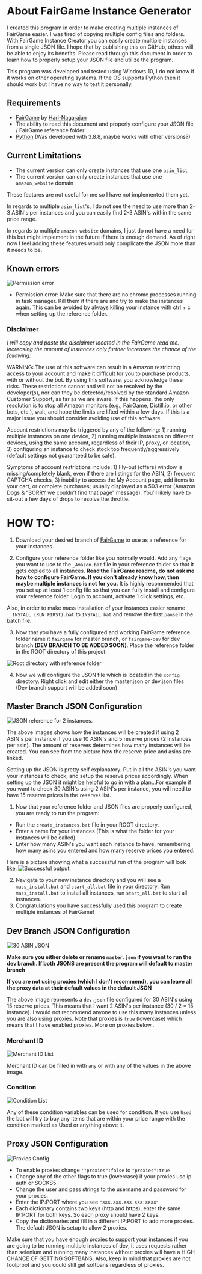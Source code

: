 # About FairGame Instance Generator
I created this program in order to make creating multiple instances of FairGame easier. I was tired of copying multiple config files and folders. With FairGame Instance Creator you can easily create multiple instances from a single JSON file. I hope that by publishing this on GitHub, others will be able to enjoy its benefits. Please read through this document in order to learn how to properly setup your JSON file and utilize the program.

This program was developed and tested using Windows 10, I do not know if it works on other operating systems. If the OS supports Python then it should work but I have no way to test it personally.

## Requirements

 - [FairGame](https://github.com/Hari-Nagarajan/fairgame) by [Hari-Nagarajan](https://github.com/Hari-Nagarajan) 
 - The ability to read this document and properly configure your JSON file / FairGame reference folder
 - [Python](https://www.python.org/downloads/release/python-388/) (Was developed with 3.8.8, maybe works with other versions?)

## Current Limitations
- The current version can only create instances that use one `asin_list`
- The current version can only create instances that use one `amazon_website` domain

These features are not useful for me so I have not implemented them yet. 

In regards to multiple `asin_list`'s, I do not see the need to use more than 2-3 ASIN's per instances and you can easily find 2-3 ASIN's within the same price range. 

In regards to multiple `amazon website` domains, I just do not have a need for this but might implement in the future if there is enough demand. As of right now I feel adding these features would only complicate the JSON more than it needs to be.

## Known errors
![Permission error](https://i.postimg.cc/XqgzzY4q/error.png)
- Permission error: Make sure that there are no chrome processes running in task manager. Kill them if there are and try to make the instances again. This can be avoided by always killing your instance with ctrl + c when setting up the reference folder.

### Disclaimer
*I will copy and paste the disclaimer located in the FairGame read me. Increasing the amount of instances only further increases the chance of the following:*

WARNING: The use of this software can result in a Amazon restricting access to your account and make it difficult for you to purchase products, with or without the bot. By using this software, you acknowledge these risks. These restrictions cannot and will not be resolved by the developer(s), nor can they be detected/resolved by the standard Amazon Customer Support, as far as we are aware. If this happens, the only resolution is to stop all Amazon monitors (e.g., FairGame, Distill.io, or other bots, etc.), wait, and hope the limits are lifted within a few days. If this is a major issue you should consider avoiding use of this software. 

Account restrictions may be triggered by any of the following: 1) running multiple instances on one device, 2) running multiple instances on different devices, using the same account, regardless of their IP, proxy, or location, 3) configuring an instance to check stock too frequently/aggressively (default settings not guaranteed to be safe). 

Symptoms of account restrictions include: 1) Fly-out (offers) window is missing/completely blank, even if there are listings for the ASIN, 2) frequent CAPTCHA checks, 3) inability to access the My Account page, add items to your cart, or complete purchases; usually displayed as a 503 error (Amazon Dogs & “SORRY we couldn’t find that page” message). You’ll likely have to sit-out a few days of drops to resolve the throttle.

# HOW TO:

 1. Download your desired branch of [FairGame](https://github.com/Hari-Nagarajan/fairgame) to use as a reference for your instances.
 
 2. Configure your reference folder like you normally would. Add any flags you want to use to the `_Amazon.bat` file in your reference folder so that it gets copied to all instances. **Read the FairGame readme, do not ask me how to configure FairGame. If you don't already know how, then maybe multiple instances is not for you.** It is highly recommended that you set up at least 1 config file so that you can fully install and configure your reference folder. Login to account, activate 1 click settings, etc. 
 
 Also, in order to make mass installation of your instances easier rename `__INSTALL (RUN FIRST).bat` to `INSTALL.bat` and remove the first `pause` in the batch file.
 
 3. Now that you have a fully configured and working FairGame reference folder name it `fairgame` for master branch, or `fairgame-dev` for dev branch **(DEV BRANCH TO BE ADDED SOON)**. Place the reference folder in the ROOT directory of this project:
 
![Root directory with reference folder](https://lh3.googleusercontent.com/EYiTosS2ii7ihzwOwmtp_QhE9dy1cIq-ylO5_yPyATWWounMuNPb5fgnag0oqpriLZYCXo7LPnHgAnZzw56Xzo1pxt97kEWKcmNDCS_lR9XaxSIp2Eh8nS2avgm3c7s4q7JpWi_zXshpE173dnt8YlrNb2Ot3ApOSb6qKOj_IByrUr4yxhFuGNchqRcmCNYueoctoxj_duiuNNcS8ntgksSMyIlIHQlzg8UNQf-xOPwl_D6rXHsJDWkrkfj_uZim3LrAbGz-RuOPGfCrs2o6KnM8bw7tPVsMUz4Y16lDHCHmEZTSRL_M6Sja4oTdj6ZdCE8fVVhuoQcSkSoHcqyHOFUCKUb7SM7gOuofjb2KkRcJFdFEyarQbHGfzwUgw7Fcx281B3z8VFY8EdfwtjMHwFzHAm5mx1k1q7Y_cw1nJDiR2yTbIaOdxr2x6wo1L9o_hhJI5uet2-_0RJxs29hX_qXzCCxVzbxhtt9vnSM0sfvouOZ2HmLw6CClqeFJipd49b4Rc4-TXGwh91YSjUGU1c86AUPxTM5qLlInO45R3hcj_DPRJdfGLsaUSIUAy7qMvW3q8ABoreXdgclGSRgPc5v0oznbYgki9K11FhQex4bTUesmWSh00eNoQjUsxc6L9qguAptAIdWu1J9DZIkLKUr11E5iinla5lLXC-50mM1YVPDToBGq0o4tg80w2IJDYmhxqofT7PyrGG7NwLqpBQlC=w619-h177-no?authuser=0)

4. Now we will configure the JSON file which is located in the `config` directory. Right click and edit either the master.json or dev.json files (Dev branch support will be added soon)

## Master Branch JSON Configuration

![JSON reference for 2 instances.](https://i.postimg.cc/43XQmDqg/JSON-ref.png)

The above images shows how the instances will be created if using 2 ASIN's per instance if you use 10 ASIN's and 5 reserve prices (2 instances per asin). The amount of reserves determines how many instances will be created. You can see from the picture how the reserve price and asins are linked.

Setting up the JSON is pretty self explanatory. Put in all the ASIN's you want your instances to check, and setup the reserve prices accordingly. When setting up the JSON it might be helpful to go in with a plan...For example if you want to check 30 ASIN's using 2 ASIN's per instance, you will need to have 15 reserve prices in the `reserves` list.

1. Now that your reference folder and JSON files are properly configured, you are ready to run the program: 
	

 - Run the `create_instances.bat` file in your ROOT directory. 	
 - Enter a name for your instances (This is what the folder for your instances will be called).
 - Enter how many ASIN's you want each instance to have, remembering how many asins you entered and how many reserve prices you entered.

Here is a picture showing what a successful run of the program will look like:
![Successful output. ](https://i.postimg.cc/KvHnZKrt/image.png)

2. Navigate to your new instance directory and you will see a `mass_install.bat` and `start_all.bat` file in your directory. Run  `mass_install.bat` to install all instances, run  `start_all.bat` to start all instances.
3. Congratulations you have successfully used this program to create multiple instances of FairGame!

## Dev Branch JSON Configuration

![30 ASIN JSON](https://i.postimg.cc/7hSHR7W4/requests-json.jpg)

**Make sure you either delete or rename `master.json` if you want to run the dev branch. If both JSONS are present the program will default to master branch**

**If you are not using proxies (which I don't recommend), you can leave all the proxy data at their default values in the default JSON**

The above image represents a `dev.json` file configured for 30 ASIN's using 15 reserve prices. This means that I want 2 ASIN's per instance (30 / 2 = 15 instance). I would not recommend anyone to use this many instances unless you are also using proxies. Note that proxies is `true` (lowercase) which means that I have enabled proxies. More on proxies below..

### Merchant ID
![Merchant ID List](https://i.postimg.cc/xC038yLx/image.png)

Merchant ID can be filled in with `any` or with any of the values in the above image.

### Condition
![Condition List](https://i.postimg.cc/1zRK5rGW/image.png)

Any of these condition variables can be used for condition. If you use `Used` the bot will try to buy any items that are within your price range with the condition marked as Used or anything above it.

## Proxy JSON Configuration
![Proxies Config](https://i.postimg.cc/RFB4Hq0b/image.png)

- To enable proxies change `'"proxies":false` to `"proxies":true`
- Change any of the other flags to true (lowercase) if your proxies use ip auth or SOCKS5
- Change the user and pass strings to the username and password for your proxies.
- Enter the IP:PORT where you see `"XXX.XXX.XXX.XXX:XXXX"`
- Each dictionary contains two keys (http and https), enter the same IP:PORT for both keys. So each proxy should have 2 keys.
- Copy the dictionaries and fill in a different IP:PORT to add more proxies. The default JSON is setup to allow 2 proxies.

Make sure that you have enough proxies to support your instances if you are going to be running multiple instances of dev, it uses requests rather than selenium and running many instances without proxies will have a HIGH CHANCE OF GETTING SOFTBANS. Also, keep in mind that proxies are not foolproof and you could still get softbans regardless of proxies.
